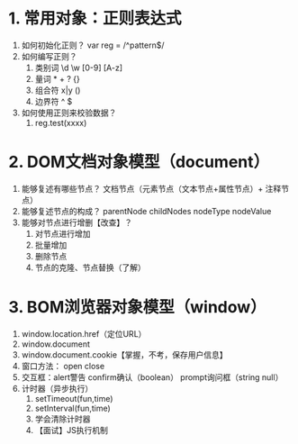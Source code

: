 # 1. 常用对象：正则表达式
1. 如何初始化正则？ var reg = /^pattern$/
2. 如何编写正则？
	1. 类别词 \d \w [0-9] [A-z]
	2. 量词 * + ? {}
	3. 组合符 x|y  ()
	4. 边界符 ^ $
3. 如何使用正则来校验数据？
	1. reg.test(xxxx)

# 2. DOM文档对象模型（document）
1. 能够复述有哪些节点？  文档节点（元素节点（文本节点+属性节点）+ 注释节点）
2. 能够复述节点的构成？ parentNode  childNodes  nodeType  nodeValue
3. 能够对节点进行增删【改查】？
	1. 对节点进行增加
	2. 批量增加
	3. 删除节点
	4. 节点的克隆、节点替换（了解）

# 3. BOM浏览器对象模型（window）
1. window.location.href（定位URL）
2. window.document
3. window.document.cookie【掌握，不考，保存用户信息】
4. 窗口方法： open close
5. 交互框：alert警告 confirm确认（boolean） prompt询问框（string null）
6. 计时器（异步执行）
	1. setTimeout(fun,time)
	2. setInterval(fun,time)
	3. 学会清除计时器
	4. 【面试】JS执行机制